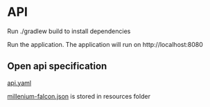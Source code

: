 # API

Run ./gradlew build to install dependencies

Run the application. The application will run on http://localhost:8080

## Open api specification 
[api.yaml](src%2Fmain%2Fresources%2Fapi.yaml)

[millenium-falcon.json](src%2Fmain%2Fresources%2Fmillenium-falcon.json) is stored in resources folder